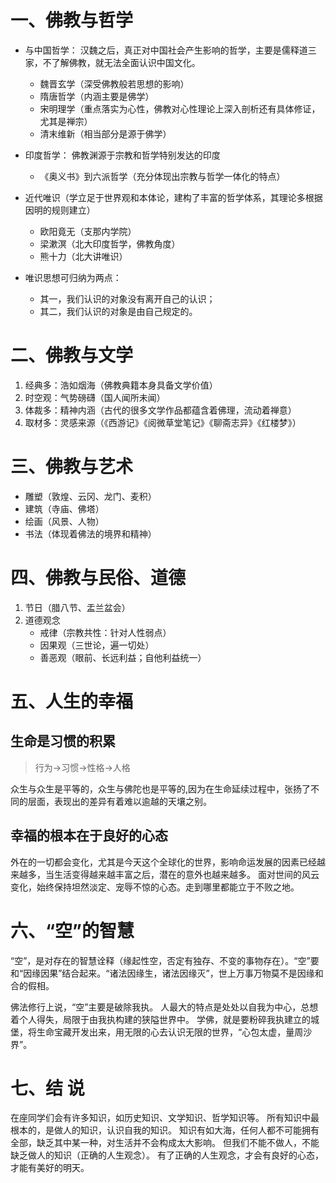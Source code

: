 # 一、佛教与哲学

- 与中国哲学：
  汉魏之后，真正对中国社会产生影响的哲学，主要是儒释道三家，不了解佛教，就无法全面认识中国文化。

  - 魏晋玄学（深受佛教般若思想的影响）
  - 隋唐哲学（内涵主要是佛学）
  - 宋明理学（重点落实为心性，佛教对心性理论上深入剖析还有具体修证，尤其是禅宗）
  - 清末维新（相当部分是源于佛学）

- 印度哲学：
  佛教渊源于宗教和哲学特别发达的印度

  - 《奥义书》到六派哲学（充分体现出宗教与哲学一体化的特点）

- 近代唯识（学立足于世界观和本体论，建构了丰富的哲学体系，其理论多根据因明的规则建立）

  - 欧阳竟无（支那内学院）
  - 梁漱溟（北大印度哲学，佛教角度）
  - 熊十力（北大讲唯识）

- 唯识思想可归纳为两点：
  - 其一，我们认识的对象没有离开自己的认识；
  - 其二，我们认识的对象是由自己规定的。

# 二、佛教与文学

1. 经典多：浩如烟海（佛教典籍本身具备文学价值）
2. 时空观：气势磅礴（国人闻所未闻）
3. 体裁多：精神内涵（古代的很多文学作品都蕴含着佛理，流动着禅意）
4. 取材多：灵感来源（《西游记》《阅微草堂笔记》《聊斋志异》《红楼梦》）

# 三、佛教与艺术

- 雕塑（敦煌、云冈、龙门、麦积）
- 建筑（寺庙、佛塔）
- 绘画（风景、人物）
- 书法（体现着佛法的境界和精神）

# 四、佛教与民俗、道德

1. 节日（腊八节、盂兰盆会）
2. 道德观念
   - 戒律（宗教共性：针对人性弱点）
   - 因果观（三世论，遍一切处）
   - 善恶观（眼前、长远利益；自他利益统一）

# 五、人生的幸福

## 生命是习惯的积累

> 行为->习惯->性格->人格

众生与众生是平等的，众生与佛陀也是平等的,因为在生命延续过程中，张扬了不同的层面，表现出的差异有着难以逾越的天壤之别。

## 幸福的根本在于良好的心态

外在的一切都会变化，尤其是今天这个全球化的世界，影响命运发展的因素已经越来越多，当生活变得越来越丰富之后，潜在的意外也越来越多。
面对世间的风云变化，始终保持坦然淡定、宠辱不惊的心态。走到哪里都能立于不败之地。

# 六、“空”的智慧

“空”，是对存在的智慧诠释（缘起性空，否定有独存、不变的事物存在）。“空”要和“因缘因果”结合起来。“诸法因缘生，诸法因缘灭”，世上万事万物莫不是因缘和合的假相。

佛法修行上说，“空”主要是破除我执。
人最大的特点是处处以自我为中心，总想着个人得失，局限于由我执构建的狭隘世界中。
学佛，就是要粉碎我执建立的城堡，将生命宝藏开发出来，用无限的心去认识无限的世界，“心包太虚，量周沙界”。

# 七、结 说

在座同学们会有许多知识，如历史知识、文学知识、哲学知识等。
所有知识中最根本的，是做人的知识，认识自我的知识。
知识有如大海，任何人都不可能拥有全部，缺乏其中某一种，对生活并不会构成太大影响。
但我们不能不做人，不能缺乏做人的知识（正确的人生观念）。
有了正确的人生观念，才会有良好的心态，才能有美好的明天。
